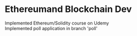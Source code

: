 # Ethereumand Blockchain Dev
Implemented Ethereum/Solidity course on Udemy<br>
Implemented poll application in branch 'poll'